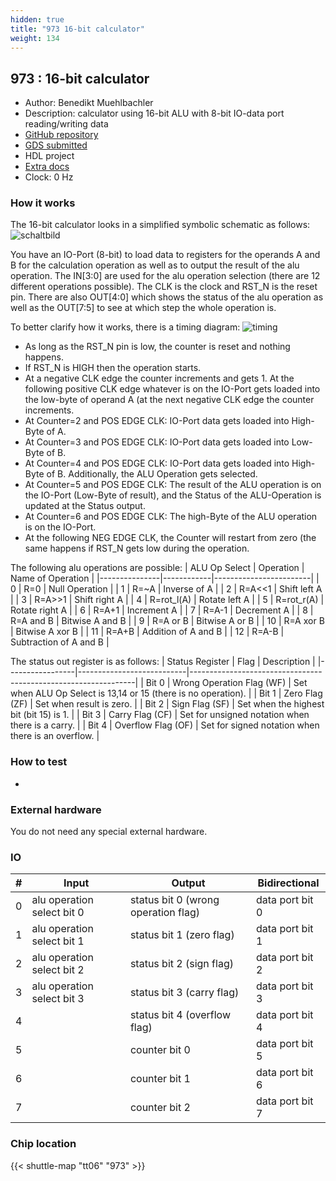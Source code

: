 ```yaml
---
hidden: true
title: "973 16-bit calculator"
weight: 134
---
```


## 973 : 16-bit calculator

* Author: Benedikt Muehlbachler
* Description: calculator using 16-bit ALU with 8-bit IO-data port reading/writing data
* [GitHub repository](https://github.com/muehlbachler-b/jku-tt06-16bit-calculator-muehlb)
* [GDS submitted](https://github.com/muehlbachler-b/jku-tt06-16bit-calculator-muehlb/actions/runs/8628976228)
* HDL project
* [Extra docs](None)
* Clock: 0 Hz

<!---

This file is used to generate your project datasheet. Please fill in the information below and delete any unused
sections.

You can also include images in this folder and reference them in the markdown. Each image must be less than
512 kb in size, and the combined size of all images must be less than 1 MB.
-->


### How it works

The 16-bit calculator looks in a simplified symbolic schematic as follows:
![schaltbild](https://github.com/muehlbachler-b/jku-tt06-16bit-calculator-muehlb/assets/153653228/8f88f4c9-9bd9-42dc-9af2-fb967595ccf4)

You have an IO-Port (8-bit) to load data to registers for the operands A and B for the calculation operation as well as to output the result of the alu operation. The IN[3:0] are used for the alu operation selection (there are 12 different operations possible). The CLK is the clock and RST_N is the reset pin. There are also OUT[4:0] which shows the status of the alu operation as well as the OUT[7:5] to see at which step the whole operation is.

To better clarify how it works, there is a timing diagram:
![timing](https://github.com/muehlbachler-b/jku-tt06-16bit-calculator-muehlb/assets/153653228/8aad21cb-bd38-4aaf-9450-8b7393fae014)

- As long as the RST_N pin is low, the counter is reset and nothing happens.
- If RST_N is HIGH then the operation starts.
- At a negative CLK edge the counter increments and gets 1. At the following positive CLK edge whatever is on the IO-Port gets loaded into the low-byte of operand A (at the next negative CLK edge the counter increments.
- At Counter=2 and POS EDGE CLK: IO-Port data gets loaded into High-Byte of A.
- At Counter=3 and POS EDGE CLK: IO-Port data gets loaded into Low-Byte of B.
- At Counter=4 and POS EDGE CLK: IO-Port data gets loaded into High-Byte of B. Additionally, the ALU Operation gets selected.
- At Counter=5 and POS EDGE CLK: The result of the ALU operation is on the IO-Port (Low-Byte of result), and the Status of the ALU-Operation is updated at the Status output.
- At Counter=6 and POS EDGE CLK: The high-Byte of the ALU operation is on the IO-Port.
- At the following NEG EDGE CLK, the Counter will restart from zero (the same happens if RST_N gets low during the operation.

The following alu operations are possible:
| ALU Op Select | Operation  | Name of Operation      |
|---------------|------------|------------------------|
| 0             | R=0        | Null Operation         |
| 1             | R=~A       | Inverse of A           |
| 2             | R=A<<1     | Shift left A           |
| 3             | R=A>>1     | Shift right A          |
| 4             | R=rot_l(A) | Rotate left A          |
| 5             | R=rot_r(A) | Rotate right A         |
| 6             | R=A+1      | Increment A            |
| 7             | R=A-1      | Decrement A            |
| 8             | R=A and B  | Bitwise A and B        |
| 9             | R=A or B   | Bitwise A or B         |
| 10            | R=A xor B  | Bitwise A xor B        |
| 11            | R=A+B      | Addition of A and B    |
| 12            | R=A-B      | Subtraction of A and B |

The status out register is as follows:
| Status Register | Flag                      | Description                                                    |
|-----------------|---------------------------|----------------------------------------------------------------|
| Bit 0           | Wrong Operation Flag (WF) | Set when ALU Op Select is 13,14 or 15 (there is no operation). |
| Bit 1           | Zero Flag (ZF)            | Set when result is zero.                                       |
| Bit 2           | Sign Flag (SF)            | Set when the highest bit (bit 15) is 1.                        |
| Bit 3           | Carry Flag (CF)           | Set for unsigned notation when there is a carry.               |
| Bit 4           | Overflow Flag (OF)        | Set for signed notation when there is an overflow.             |

### How to test

- 

### External hardware

You do not need any special external hardware.


### IO

| # | Input          | Output         | Bidirectional   |
| - | -------------- | -------------- | --------------- |
| 0 | alu operation select bit 0 | status bit 0 (wrong operation flag) | data port bit 0 |
| 1 | alu operation select bit 1 | status bit 1 (zero flag) | data port bit 1 |
| 2 | alu operation select bit 2 | status bit 2 (sign flag) | data port bit 2 |
| 3 | alu operation select bit 3 | status bit 3 (carry flag) | data port bit 3 |
| 4 |  | status bit 4 (overflow flag) | data port bit 4 |
| 5 |  | counter bit 0 | data port bit 5 |
| 6 |  | counter bit 1 | data port bit 6 |
| 7 |  | counter bit 2 | data port bit 7 |

### Chip location

{{< shuttle-map "tt06" "973" >}}
